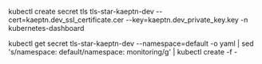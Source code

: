 kubectl create secret tls tls-star-kaeptn-dev --cert=kaeptn.dev_ssl_certificate.cer --key=kaeptn.dev_private_key.key -n kubernetes-dashboard

kubectl get secret tls-star-kaeptn-dev --namespace=default -o yaml | sed 's/namespace: default/namespace: monitoring/g' | kubectl create -f - 